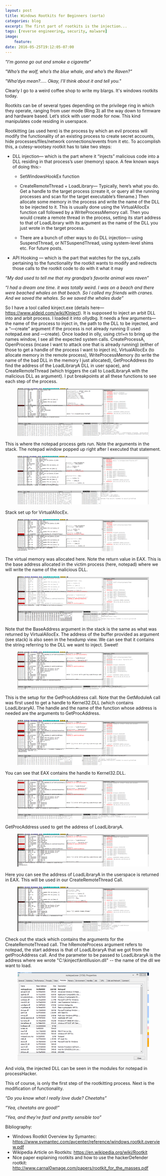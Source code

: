 ```yaml
---
layout: post
title: Windows Rootkits for Beginners (sorta)
categories: blog
excerpt: The first part of rootkits is the injection...
tags: [reverse engineering, security, malware]
image:
    feature:
date: 2016-05-25T19:12:05-07:00
---
```

*"I’m gonna go out and smoke a cigarette"*

*"Who’s the wolf, who’s the blue whale, and who’s the Raven?"*

*"Wha’dya mean?..... Okay, I’ll think about it and tell you."*

Clearly I go to a weird coffee shop to write my blargs. It's windows rootkits today.

Rootkits can be of several types depending on the privilege ring in which they operate, ranging from user mode (Ring 3) all the way down to firmware and hardware based. Let’s stick with user mode for now. This kind manipulates code residing in userspace.

Rootkitting (as used here) is the process by which an evil process will modify the functionality of an existing process to create secret accounts, hide processes/files/network connections/events from it etc. To accomplish this, a cutesy-wootsey rootkit has to take two steps:

* DLL injection— which is the part where it “injects” malicious code into a DLL residing in that process’s user (memory) space. A few known ways of doing this:-

    * SetWindowsHookEx function

    * CreateRemoteThread + LoadLibrary— Typically, here’s what you do. Get a handle to the target process (create it, or query all the running processes and scan for the target executable’s filename.) Then allocate some memory in the process and write the name of the DLL to be injected to it. This is usually done using the VirtualAllocEx function call followed by a WriteProcessMemory call. Then you would create a remote thread in the process, setting its start address to that of LoadLibrary with its argument as the name of the DLL you just wrote in the target process.

    * There are a bunch of other ways to do DLL injection— using SuspendThread, or NTSuspendThread, using system-level shims etc. For future posts.
* API Hooking — which is the part that watches for the sys_calls pertaining to the functionality the rootkit wants to modify and redirects those calls to the rootkit code to do with it what it may

*“My dad used to tell me that my grandpa’s favorite animal was raven”*

*“I had a dream one time. it was totally weird. I was on a beach and there were beached whales on that beach. So I called my friends with cranes.    And we saved the whales. So we saved the whales dude”*


So I have a tool called kinject.exe (details here— <a href="https://www.aldeid.com/wiki/KInject">https://www.aldeid.com/wiki/KInject</a>). It is supposed to inject an arbit DLL into and arbit process. I loaded it into ollydbg. It needs a few arguments— the name of the process to inject in, the path to the DLL to be injected, and a “—create” argument if the process is not already running (I used notepad.exe and —create). Once loaded in olly, using ctrl+n to bring up the names window, I see all the expected system calls. CreateProcessA, OpenProcess (incase I want to attack one that is already running) (either of those to get a handle of the process I want to inject in), VirtualAllocEx (to allocate memory in the remote process), WriteProcessMemory (to write the name of the bad DLL in the memory I just allocated), GetProcAddress (to find the address of the LoadLibraryA DLL in user space), and CreateRemoteThread (which triggers the call to LoadLibraryA with the malicious DLL as argument). I put breakpoints at all these functions to see each step of the process.

<figure>
    <a href="/images/post4-image1.png"><img src="/images/post4-image1.png" alt="image"></a>
</figure>

This is where the notepad process gets run. Note the arguments in the stack. The notepad window popped up right after I executed that statement.

<figure>
    <a href="/images/post4-image2.png"><img src="/images/post4-image2.png" alt="image"></a>
</figure>

Stack set up for VirtualAllocEx.

<figure>
    <a href="/images/post4-image3.png"><img src="/images/post4-image3.png" alt="image"></a>
</figure>

The virtual memory was allocated here. Note the return value in EAX. This is the base address allocated in the victim process (here, notepad) where we will write the name of the malicious DLL.

<figure>
    <a href="/images/post4-image4.png"><img src="/images/post4-image4.png" alt="image"></a>
</figure>

Note that the BaseAddress argument in the stack is the same as what was returned by VirtualAllocEx. The address of the buffer provided as argument (see stack) is also seen in the hexdump view. We can see that it contains the string referring to the DLL we want to inject. Sweet!

<figure>
    <a href="/images/post4-image5.png"><img src="/images/post4-image5.png" alt="image"></a>
</figure>

This is the setup for the GetProcAddress call. Note that the GetModuleA call was first used to get a handle to Kernel32.DLL (which contains LoadLibraryA). The handle and the name of the function whose address is needed are the arguments to GetProcAddress.

<figure>
    <a href="/images/post4-image6.png"><img src="/images/post4-image6.png" alt="image"></a>
</figure>

You can see that EAX contains the handle to Kernel32.DLL.

<figure>
    <a href="/images/post4-image7.png"><img src="/images/post4-image7.png" alt="image"></a>
</figure>

GetProcAddress used to get the address of LoadLibraryA.

<figure>
    <a href="/images/post4-image8.png"><img src="/images/post4-image8.png" alt="image"></a>
</figure>

Here you can see the address of LoadLibraryA in the userspace is returned in EAX. This will be used in our CreateRemoteThread Call.

<figure>
    <a href="/images/post4-image9.png"><img src="/images/post4-image9.png" alt="image"></a>
</figure>

Check out the stack which contains the arguments for the CreateRemoteThread call. The hRemoteProcess argument refers to notepad, the start address is that of LoadLibraryA that we got from the getProcAddress call. And the parameter to be passed to LoadLibraryA is the address where we wrote "C:\kinject\kntillusion.dll" -- the name of the dll we want to load.

<figure>
    <a href="/images/post4-image10.png"><img src="/images/post4-image10.png" alt="image"></a>
</figure>

And viola, the injected DLL can be seen in the modules for notepad in processHacker.

This of course, is only the first step of the rootkitting process. Next is the modification of functionality.

*“Do you know what I really love dude? Cheetahs”*

*“Yea, cheetahs are good!”*

*“Yea, and they’re fast! and pretty sensible too”*

Bibliography:

- Windows Rootkit Overview by Symantec: <a href="https://www.symantec.com/avcenter/reference/windows.rootkit.overview.pdf">https://www.symantec.com/avcenter/reference/windows.rootkit.overview.pdf</a>
- Wikipedia Article on Rootkits: <a href="https://en.wikipedia.org/wiki/Rootkit">https://en.wikipedia.org/wiki/Rootkit</a>
- Nice paper explaining rootkits and how to use the hackerDefender rootkit: <a href="http://www.carnal0wnage.com/papers/rootkit_for_the_masses.pdf">http://www.carnal0wnage.com/papers/rootkit_for_the_masses.pdf</a>

